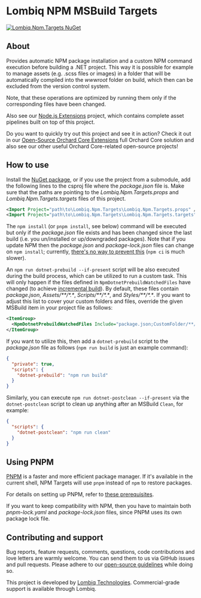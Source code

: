 # Lombiq NPM MSBuild Targets

[![Lombiq.Npm.Targets NuGet](https://img.shields.io/nuget/v/Lombiq.Npm.Targets?label=Lombiq.Npm.Targets)](https://www.nuget.org/packages/Lombiq.Npm.Targets/)

## About

Provides automatic NPM package installation and a custom NPM command execution before building a .NET project. This way it is possible for example to manage assets (e.g. .scss files or images) in a folder that will be automatically compiled into the _wwwroot_ folder on build, which then can be excluded from the version control system.

Note, that these operations are optimized by running them only if the corresponding files have been changed.

Also see our [Node.js Extensions](https://github.com/Lombiq/NodeJs-Extensions) project, which contains complete asset pipelines built on top of this project.

Do you want to quickly try out this project and see it in action? Check it out in our [Open-Source Orchard Core Extensions](https://github.com/Lombiq/Open-Source-Orchard-Core-Extensions) full Orchard Core solution and also see our other useful Orchard Core-related open-source projects!

## How to use

Install the [NuGet package](https://www.nuget.org/packages/Lombiq.Npm.Targets/), or if you use the project from a submodule, add the following lines to the csproj file where the _package.json_ file is. Make sure that the paths are pointing to the _Lombiq.Npm.Targets.props_ and _Lombiq.Npm.Targets.targets_ files of this project.

```xml
<Import Project="path\to\Lombiq.Npm.Targets\Lombiq.Npm.Targets.props" />
<Import Project="path\to\Lombiq.Npm.Targets\Lombiq.Npm.Targets.targets" />
```

The `npm install` (or `pnpm install`, see below) command will be executed but only if the _package.json_ file exists and has been changed since the last build (i.e. you un/installed or up/downgraded packages). Note that if you update NPM then the _package.json_ and _package-lock.json_ files can change on `npm install`; currently, [there's no way to prevent this](https://github.com/npm/cli/issues/564) (`npm ci` is much slower).

An `npm run dotnet-prebuild --if-present` script will be also executed during the build process, which can be utilized to run a custom task. This will only happen if the files defined in `NpmDotnetPrebuildWatchedFiles` have changed (to achieve [incremental build](https://docs.microsoft.com/en-us/visualstudio/msbuild/how-to-build-incrementally?view=vs-2019)). By default, these files contain _package.json_, _Assets/\*\*/\*.\*_, _Scripts/\*\*/\*.\*_, and _Styles/\*\*/\*.\*_. If you want to adjust this list to cover your custom folders and files, override the given MSBuild item in your project file as follows:

```xml
<ItemGroup>
  <NpmDotnetPrebuildWatchedFiles Include="package.json;CustomFolder/**/*.*" />
</ItemGroup>
```

If you want to utilize this, then add a `dotnet-prebuild` script to the _package.json_ file as follows (`npm run build` is just an example command):

```json
{
  "private": true,
  "scripts": {
    "dotnet-prebuild": "npm run build"
  }
}
```

Similarly, you can execute `npm run dotnet-postclean --if-present` via the `dotnet-postclean` script to clean up anything after an MSBuild `Clean`, for example:

```json
{
  "scripts": {
    "dotnet-postclean": "npm run clean"
  }
}
```

## Using PNPM

[PNPM](https://pnpm.io/) is a faster and more efficient package manager. If it's available in the current shell, NPM Targets will use `pnpm` instead of `npm` to restore packages.

For details on setting up PNPM, refer to [these prerequisites](https://github.com/Lombiq/NodeJs-Extensions#prerequisites).

If you want to keep compatibility with NPM, then you have to maintain both _pnpm-lock.yaml_ and _package-lock.json_ files, since PNPM uses its own package lock file.

## Contributing and support

Bug reports, feature requests, comments, questions, code contributions and love letters are warmly welcome. You can send them to us via GitHub issues and pull requests. Please adhere to our [open-source guidelines](https://lombiq.com/open-source-guidelines) while doing so.

This project is developed by [Lombiq Technologies](https://lombiq.com/). Commercial-grade support is available through Lombiq.
